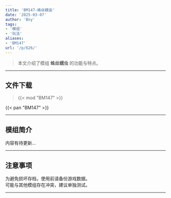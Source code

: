 ```yaml
---
title: 'BM147-蛛丝蠕虫'
date: '2025-03-07'
author: 'Bny'
tags:
- '模组'
- '玩法'
aliases:
- 'BM147'
url: '/p/626/'
---
```


> 本文介绍了模组 **蛛丝蠕虫** 的功能与特点。

---

## 文件下载  

> {{< mod "BM147" >}}  

{{< pan "BM147" >}}  

---

## 模组简介

>  
内容有待更新...  

---

## 注意事项

>  
为避免损坏存档，使用前请备份游戏数据。  
可能与其他模组存在冲突，建议单独测试。  

---

